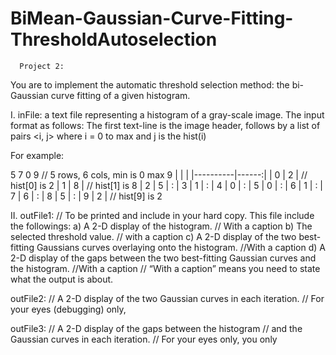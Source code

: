 # BiMean-Gaussian-Curve-Fitting-ThresholdAutoselection

      Project 2:
      
You are to implement the automatic threshold selection method: the bi-Gaussian curve fitting of a given histogram.  



I. inFile: a text file representing a histogram of a gray-scale image.  The input format as follows: The first text-line is the image header, follows by a list of pairs <i, j> where i = 0 to max and j is the hist(i)

For example: 

5  7  0  9 // 5 rows, 6 cols, min is 0 max 9 
|   |   |
|----------|------:|
| 0 | 2 |	// hist[0] is 2
| 1 | 8	|	// hist[1] is 8	
| 2 | 5	|	:
| 3 | 1 |		:
| 4 | 0 |	:
| 5 | 0 |	:
| 6 | 1 |	:
| 7 | 6 |	:
| 8 | 5 |	:
| 9 | 2 |	// hist[9] is 2



II. outFile1: // To be printed and include in your hard copy.
		This file include the followings:
	a) A 2-D display of the histogram. // With a caption 
	b) The selected threshold value.   // with a caption
	c) A 2-D display of the two best-fitting 
			Gaussians curves overlaying onto the histogram. //With a caption
	d) A 2-D display of the gaps between the
		  two best-fitting Gaussian curves and the histogram. //With a caption
		// “With a caption” means you need to state what the output is about.

outFile2: 
	// A 2-D display of the two Gaussian curves in each iteration. 
	// For your eyes (debugging) only, 

outFile3: 
	// A 2-D display of the gaps between the histogram 
	// and the Gaussian curves in each iteration. 
	// For your eyes only, you only

